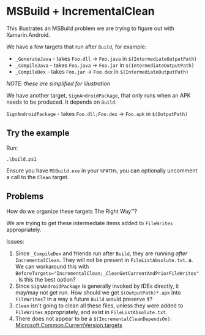 # MSBuild + IncrementalClean

This illustrates an MSBuild problem we are trying to figure out with
Xamarin.Android.

We have a few targets that run after `Build`, for example:

* `_GenerateJava` - takes `Foo.dll` -> `Foo.java` in `$(IntermediateOutputPath)`
* `_CompileJava` - takes `Foo.java` -> `Foo.jar` in `$(IntermediateOutputPath)`
* `_CompileDex` - takes `Foo.jar` -> `Foo.dex` in `$(IntermediateOutputPath)`

_NOTE: these are simplified for illustration_

We have another target, `SignAndroidPackage`, that only runs when an
APK needs to be produced. It depends on `Build`.

`SignAndroidPackage` - takes `Foo.dll;Foo.dex` -> `Foo.apk`  in
`$(OutputPath)`

## Try the example

Run:

    .\build.ps1

Ensure you have `MSBuild.exe` in your `%PATH%`, you can optionally uncomment a call to the `Clean` target.

## Problems

How do we organize these targets The Right Way™?

We are trying to get these intermediate items added to `FileWrites`
appropriately.

Issues:

1. Since `_CompileDex` and friends run after `Build`, they are running
    *after* `IncrementalClean`. They will not be present in
    `FileListAbsolute.txt`. a. We can workaround this with
    `BeforeTargets="IncrementalClean;_CleanGetCurrentAndPriorFileWrites"`.
    Is this the best option?
2. Since `SignAndroidPackage` is generally invoked by IDEs directly,
   it may/may not get run. How should we get `$(OutputPath)*.apk` into
   `FileWrites`? In a way a future `Build` would preserve it?
3. `Clean` isn't going to clean all these files, unless they were
   added to `FileWrites` appropriately, and exist in
   `FileListAbsolute.txt`.
4. There does not appear to be a `$(IncrementalCleanDependsOn)`:
   [Microsoft.Common.CurrentVersion.targets](https://github.com/Microsoft/msbuild/blob/aec1703e63f3e32ac12dd6946ba94a2b37bded63/src/Tasks/Microsoft.Common.CurrentVersion.targets#L4829-L4831)